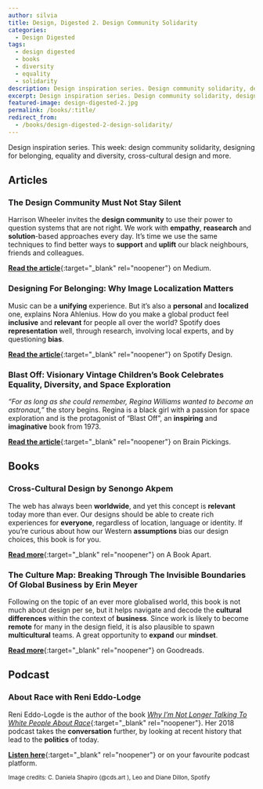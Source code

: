 ```yaml
---
author: silvia
title: Design, Digested 2. Design Community Solidarity
categories:
  - Design Digested
tags:
  - design digested
  - books
  - diversity
  - equality
  - solidarity
description: Design inspiration series. Design community solidarity, designing for belonging, equality and diversity, cross-cultural design and more.
excerpt: Design inspiration series. Design community solidarity, designing for belonging, equality and diversity, cross-cultural design and more.
featured-image: design-digested-2.jpg
permalink: /books/:title/
redirect_from:
  - /books/design-digested-2-design-solidarity/
---
```

Design inspiration series. This week: design community solidarity, designing for belonging, equality and diversity, cross-cultural design and more.

## Articles

### The Design Community Must Not Stay Silent

Harrison Wheeler invites the **design community** to use their power to question systems that are not right. We work with **empathy**, **reasearch** and **solution**-based approaches every day. It’s time we use the same techniques to find better ways to **support** and **uplift** our black neighbours, friends and colleagues.

[**Read the article**](https://uxdesign.cc/the-design-community-must-not-stay-silent-10a4acb0acfb){:target="_blank" rel="noopener"} on Medium.

### Designing For Belonging: Why Image Localization Matters

Music can be a **unifying** experience. But it’s also a **personal** and **localized** one, explains Nora Ahlenius. How do you make a global product feel **inclusive** and **relevant** for people all over the world? Spotify does **representation** well, through research, involving local experts, and by questioning **bias**.

[**Read the article**](https://spotify.design/article/designing-for-belonging-why-image-localization-matters){:target="_blank" rel="noopener"} on Spotify Design.

### Blast Off: Visionary Vintage Children’s Book Celebrates Equality, Diversity, and Space Exploration

_“For as long as she could remember, Regina Williams wanted to become an astronaut,”_ the story begins. Regina is a black girl with a passion for space exploration and is the protagonist of “Blast Off”, an **inspiring** and **imaginative** book from 1973.  

[**Read the article**](https://www.brainpickings.org/2014/05/08/blast-off/){:target="_blank" rel="noopener"} on Brain Pickings.

## Books

### Cross-Cultural Design by Senongo Akpem

The web has always been **worldwide**, and yet this concept is **relevant** today more than ever. Our designs should be able to create rich experiences for **everyone**, regardless of location, language or identity.  If you’re curious about how our Western **assumptions** bias our design choices, this book is for you.

[**Read more**](https://abookapart.com/products/cross-cultural-design){:target="_blank" rel="noopener"} on A Book Apart.

### The Culture Map: Breaking Through The Invisible Boundaries Of Global Business by Erin Meyer

Following on the topic of an ever more globalised world, this book is not much about design per se, but it helps navigate and decode the **cultural differences** within the context of **business**. Since work is likely to become **remote** for many in the design field, it is also plausible to spawn **multicultural** teams. A great opportunity to **expand** our **mindset**.

[**Read more**](https://www.goodreads.com/book/show/22085568-the-culture-map){:target="_blank" rel="noopener"} on Goodreads.

## Podcast

### About Race with Reni Eddo-Lodge

Reni Eddo-Logde is the author of the book [_Why I’m Not Longer_ _Talking To White People About Race_](http://renieddolodge.co.uk/books/){:target="_blank" rel="noopener"}. Her 2018 podcast takes the **conversation** further, by looking at recent history that lead to the **politics** of today.

[**Listen here**](https://www.aboutracepodcast.com/){:target="_blank" rel="noopener"} or on your favourite podcast platform.

<small>Image credits: C. Daniela Shapiro (@cds.art ), Leo and Diane Dillon, Spotify</small>
